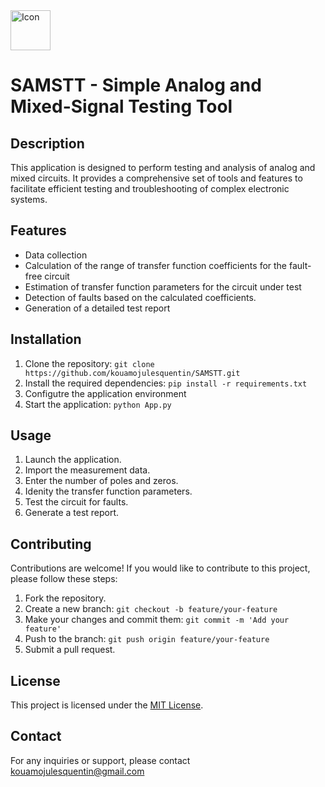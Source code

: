 <img src="samstt.ico" alt="Icon" style="width: 64px; height: 64px;">

# SAMSTT - Simple Analog and Mixed-Signal Testing Tool

## Description
This application is designed to perform testing and analysis of analog and mixed circuits. It provides a comprehensive set of tools and features to facilitate efficient testing and troubleshooting of complex electronic systems.

## Features
- Data collection
- Calculation of the range of transfer function coefficients for the fault-free circuit
- Estimation of transfer function parameters for the circuit under test
- Detection of faults based on the calculated coefficients.
- Generation of a detailed test report

## Installation
1. Clone the repository: `git clone https://github.com/kouamojulesquentin/SAMSTT.git`
2. Install the required dependencies: `pip install -r requirements.txt`
3. Configutre the application environment
4. Start the application: `python App.py`

## Usage
1. Launch the application.
2. Import the measurement data.
3. Enter the number of poles and zeros.
4. Idenity the transfer function parameters.
5. Test the circuit for faults.
6. Generate a test report.

## Contributing
Contributions are welcome! If you would like to contribute to this project, please follow these steps:
1. Fork the repository.
2. Create a new branch: `git checkout -b feature/your-feature`
3. Make your changes and commit them: `git commit -m 'Add your feature'`
4. Push to the branch: `git push origin feature/your-feature`
5. Submit a pull request.

## License
This project is licensed under the [MIT License](LICENSE).

## Contact
For any inquiries or support, please contact [kouamojulesquentin@gmail.com](kouamojulesquentin@gmail.com)
